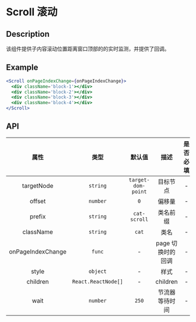 # Scroll 滚动

## Description

该组件提供子内容滚动位置距离窗口顶部的的实时监测，并提供了回调。

## Example

```jsx
<Scroll onPageIndexChange={onPageIndexChange}>
  <div className='block-1'></div>
  <div className='block-2'></div>
  <div className='block-3'></div>
  <div className='block-4'></div>
</Scroll>
```

## API

|       属性        |        类型         |       默认值       |       描述        | 是否必填 |
| :---------------: | :-----------------: | :----------------: | :---------------: | :------: |
|    targetNode     |      `string`       | `target-dom-point` |     目标节点      |    -     |
|      offset       |      `number`       |        `0`         |      偏移量       |    -     |
|      prefix       |      `string`       |    `cat-scroll`    |     类名前缀      |    -     |
|     className     |      `string`       |       `cat`        |       类名        |    -     |
| onPageIndexChange |       `func`        |         -          | page 切换时的回调 |    -     |
|       style       |      `object`       |         -          |       样式        |    -     |
|     children      | `React.ReactNode[]` |         -          |     children      |    -     |
|       wait        |      `number`       |       `250`        |  节流器等待时间   |    -     |
